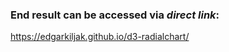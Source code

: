 ### End result can be accessed via *direct link*: ###

https://edgarkiljak.github.io/d3-radialchart/
